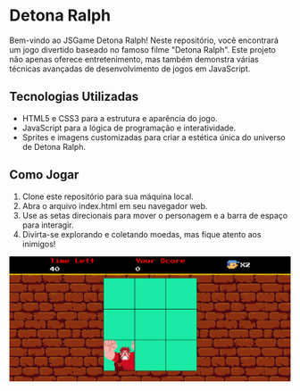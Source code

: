 # Detona Ralph
Bem-vindo ao JSGame Detona Ralph! Neste repositório, você encontrará um jogo divertido baseado no famoso filme "Detona Ralph". Este projeto não apenas oferece entretenimento, mas também demonstra várias técnicas avançadas de desenvolvimento de jogos em JavaScript.

## Tecnologias Utilizadas
* HTML5 e CSS3 para a estrutura e aparência do jogo.
* JavaScript para a lógica de programação e interatividade.
* Sprites e imagens customizadas para criar a estética única do universo de Detona Ralph.

## Como Jogar
1. Clone este repositório para sua máquina local.
2. Abra o arquivo index.html em seu navegador web.
3. Use as setas direcionais para mover o personagem e a barra de espaço para interagir.
4. Divirta-se explorando e coletando moedas, mas fique atento aos inimigos!

<img src="./src/images/exemplo.PNG">